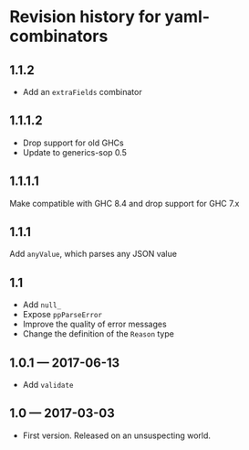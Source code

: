 # Revision history for yaml-combinators

## 1.1.2

* Add an `extraFields` combinator

## 1.1.1.2

* Drop support for old GHCs
* Update to generics-sop 0.5

## 1.1.1.1

Make compatible with GHC 8.4 and drop support for GHC 7.x

## 1.1.1

Add `anyValue`, which parses any JSON value

## 1.1

* Add `null_`
* Expose `ppParseError`
* Improve the quality of error messages
* Change the definition of the `Reason` type

## 1.0.1 — 2017-06-13

* Add `validate`

## 1.0 — 2017-03-03

* First version. Released on an unsuspecting world.
